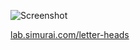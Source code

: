![Screenshot](http://lab.simurai.com/letter-heads/screenshot.jpg)

[lab.simurai.com/letter-heads](http://lab.simurai.com/letter-heads)